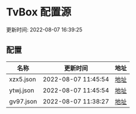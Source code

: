 
# TvBox 配置源

更新时间: 2022-08-07 16:39:25


## 配置

|   名称  | 更新时间  |地址  |
|  ----  | ----  |----  |
|  xzx5.json | 2022-08-07 11:45:54 |[地址](https://box.okeybox.top/tv/xzx5.json) |
|  ytwj.json | 2022-08-07 11:45:54 |[地址](https://box.okeybox.top/tv/ytwj.json) |
|  gv97.json | 2022-08-07 11:38:27 |[地址](https://box.okeybox.top/tv/gv97.json) |
  
    
